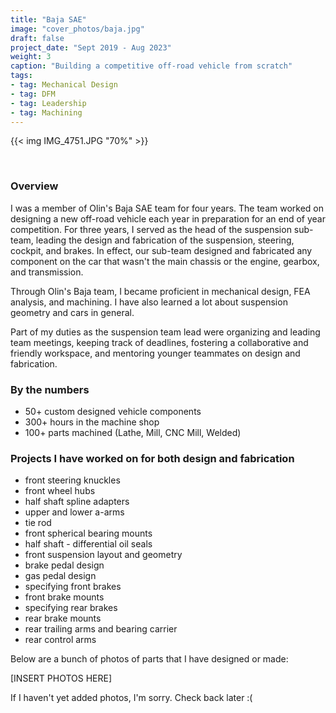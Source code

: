 ```yaml
---
title: "Baja SAE"
image: "cover_photos/baja.jpg"
draft: false
project_date: "Sept 2019 - Aug 2023"
weight: 3
caption: "Building a competitive off-road vehicle from scratch"
tags:
- tag: Mechanical Design
- tag: DFM
- tag: Leadership
- tag: Machining
---
```



{{< img IMG_4751.JPG "70%" >}}


<br>

### Overview

I was a member of Olin's Baja SAE team for four years. The team worked on designing a new off-road vehicle each year in preparation for an end of year competition. For three years, I served as the head of the suspension sub-team, leading the design and fabrication of the suspension, steering, cockpit, and brakes. In effect, our sub-team designed and fabricated any component on the car that wasn't the main chassis or the engine, gearbox, and transmission. 

Through Olin's Baja team, I became proficient in mechanical design, FEA analysis, and machining. I have also learned a lot about suspension geometry and cars in general.

Part of my duties as the suspension team lead were organizing and leading team meetings, keeping track of deadlines, fostering a collaborative and friendly workspace, and mentoring younger teammates on design and fabrication. 

### By the numbers
- 50+ custom designed vehicle components
- 300+ hours in the machine shop
- 100+ parts machined (Lathe, Mill, CNC Mill, Welded)

### Projects I have worked on for both design and fabrication
- front steering knuckles
- front wheel hubs
- half shaft spline adapters
- upper and lower a-arms
- tie rod 
- front spherical bearing mounts
- half shaft - differential oil seals
- front suspension layout and geometry
- brake pedal design
- gas pedal design
- specifying front brakes
- front brake mounts
- specifying rear brakes
- rear brake mounts
- rear trailing arms and bearing carrier
- rear control arms

Below are a bunch of photos of parts that I have designed or made: 

[INSERT PHOTOS HERE]

If I haven't yet added photos, I'm sorry. Check back later :(




